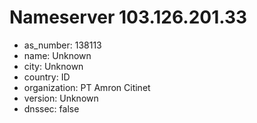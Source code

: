 # Nameserver 103.126.201.33

* as_number: 138113
* name: Unknown
* city: Unknown
* country: ID
* organization: PT Amron Citinet
* version: Unknown
* dnssec: false
